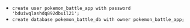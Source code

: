 + `create user pokemon_battle_app with password 'bduiwqlashdq892dbuil21';`
+ `create database pokemon_battle_db with owner pokemon_battle_app;`
